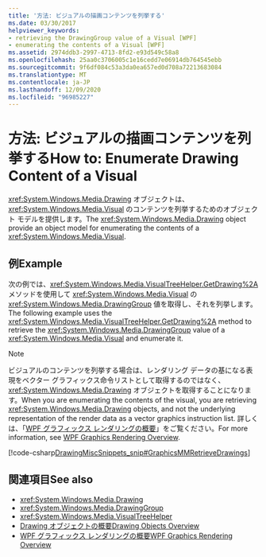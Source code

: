 ```yaml
---
title: '方法: ビジュアルの描画コンテンツを列挙する'
ms.date: 03/30/2017
helpviewer_keywords:
- retrieving the DrawingGroup value of a Visual [WPF]
- enumerating the contents of a Visual [WPF]
ms.assetid: 2974ddb3-2997-4713-8fd2-e93d549c58a8
ms.openlocfilehash: 25aa0c3706005c1e16cedd7e06914db764545ebb
ms.sourcegitcommit: 9f6df084c53a3da0ea657ed0d708a72213683084
ms.translationtype: MT
ms.contentlocale: ja-JP
ms.lasthandoff: 12/09/2020
ms.locfileid: "96985227"
---
```

# <a name="how-to-enumerate-drawing-content-of-a-visual"></a><span data-ttu-id="b3fd8-102">方法: ビジュアルの描画コンテンツを列挙する</span><span class="sxs-lookup"><span data-stu-id="b3fd8-102">How to: Enumerate Drawing Content of a Visual</span></span>
<span data-ttu-id="b3fd8-103"><xref:System.Windows.Media.Drawing> オブジェクトは、<xref:System.Windows.Media.Visual> のコンテンツを列挙するためのオブジェクト モデルを提供します。</span><span class="sxs-lookup"><span data-stu-id="b3fd8-103">The <xref:System.Windows.Media.Drawing> object provide an object model for enumerating the contents of a <xref:System.Windows.Media.Visual>.</span></span>  
  
## <a name="example"></a><span data-ttu-id="b3fd8-104">例</span><span class="sxs-lookup"><span data-stu-id="b3fd8-104">Example</span></span>  
 <span data-ttu-id="b3fd8-105">次の例では、<xref:System.Windows.Media.VisualTreeHelper.GetDrawing%2A> メソッドを使用して <xref:System.Windows.Media.Visual> の <xref:System.Windows.Media.DrawingGroup> 値を取得し、それを列挙します。</span><span class="sxs-lookup"><span data-stu-id="b3fd8-105">The following example uses the <xref:System.Windows.Media.VisualTreeHelper.GetDrawing%2A> method to retrieve the <xref:System.Windows.Media.DrawingGroup> value of a <xref:System.Windows.Media.Visual> and enumerate it.</span></span>  
  
> [!NOTE]
> <span data-ttu-id="b3fd8-106">ビジュアルのコンテンツを列挙する場合は、レンダリング データの基になる表現をベクター グラフィックス命令リストとして取得するのではなく、<xref:System.Windows.Media.Drawing> オブジェクトを取得することになります。</span><span class="sxs-lookup"><span data-stu-id="b3fd8-106">When you are enumerating the contents of the visual, you are retrieving <xref:System.Windows.Media.Drawing> objects, and not the underlying representation of the render data as a vector graphics instruction list.</span></span> <span data-ttu-id="b3fd8-107">詳しくは、「[WPF グラフィックス レンダリングの概要](wpf-graphics-rendering-overview.md)」をご覧ください。</span><span class="sxs-lookup"><span data-stu-id="b3fd8-107">For more information, see [WPF Graphics Rendering Overview](wpf-graphics-rendering-overview.md).</span></span>  
  
 [!code-csharp[DrawingMiscSnippets_snip#GraphicsMMRetrieveDrawings](~/samples/snippets/csharp/VS_Snippets_Wpf/DrawingMiscSnippets_snip/CSharp/EnumerateDrawingsExample.xaml.cs#graphicsmmretrievedrawings)]  
  
## <a name="see-also"></a><span data-ttu-id="b3fd8-108">関連項目</span><span class="sxs-lookup"><span data-stu-id="b3fd8-108">See also</span></span>

- <xref:System.Windows.Media.Drawing>
- <xref:System.Windows.Media.DrawingGroup>
- <xref:System.Windows.Media.VisualTreeHelper>
- [<span data-ttu-id="b3fd8-109">Drawing オブジェクトの概要</span><span class="sxs-lookup"><span data-stu-id="b3fd8-109">Drawing Objects Overview</span></span>](drawing-objects-overview.md)
- [<span data-ttu-id="b3fd8-110">WPF グラフィックス レンダリングの概要</span><span class="sxs-lookup"><span data-stu-id="b3fd8-110">WPF Graphics Rendering Overview</span></span>](wpf-graphics-rendering-overview.md)
